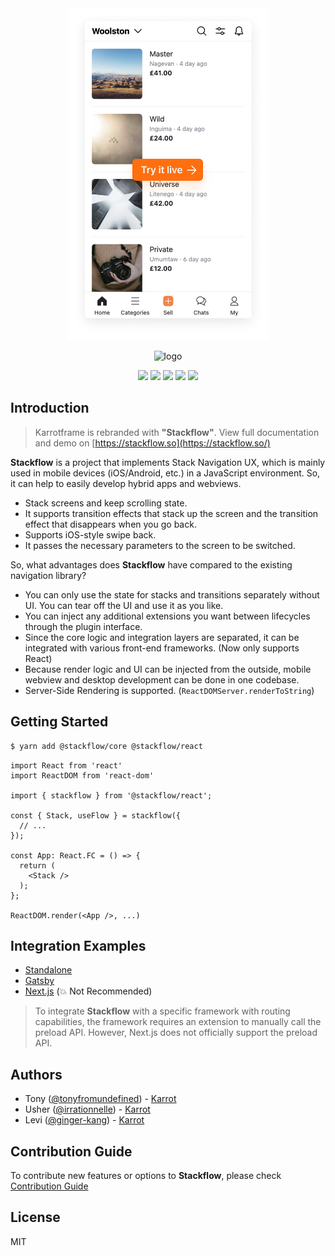 <div align="center">

<a href="https://stackflow.so/" target="_blank">

<img alt="demo" src="./demo.png" width="320">

</a>

![logo](./logo.svg)

![](https://img.shields.io/npm/v/@stackflow/core) ![](https://img.shields.io/npm/l/@stackflow/core) ![](https://img.shields.io/npm/dt/@stackflow/core) ![](https://img.shields.io/github/contributors/daangn/stackflow) ![](https://img.shields.io/github/last-commit/daangn/stackflow)

</div>

## Introduction

> Karrotframe is rebranded with **"Stackflow"**. View full documentation and demo on [https://stackflow.so](https://stackflow.so/)

**Stackflow** is a project that implements Stack Navigation UX, which is mainly used in mobile devices (iOS/Android, etc.) in a JavaScript environment. So, it can help to easily develop hybrid apps and webviews.

- Stack screens and keep scrolling state.
- It supports transition effects that stack up the screen and the transition effect that disappears when you go back.
- Supports iOS-style swipe back.
- It passes the necessary parameters to the screen to be switched.

So, what advantages does **Stackflow** have compared to the existing navigation library?

- You can only use the state for stacks and transitions separately without UI. You can tear off the UI and use it as you like.
- You can inject any additional extensions you want between lifecycles through the plugin interface.
- Since the core logic and integration layers are separated, it can be integrated with various front-end frameworks. (Now only supports React)
- Because render logic and UI can be injected from the outside, mobile webview and desktop development can be done in one codebase.
- Server-Side Rendering is supported. (`ReactDOMServer.renderToString`)

## Getting Started

```bash
$ yarn add @stackflow/core @stackflow/react
```

```tsx
import React from 'react'
import ReactDOM from 'react-dom'

import { stackflow } from '@stackflow/react';

const { Stack, useFlow } = stackflow({
  // ...
});

const App: React.FC = () => {
  return (
    <Stack />
  );
};

ReactDOM.render(<App />, ...)
```

## Integration Examples

- [Standalone](./demo)
- [Gatsby](https://github.com/daangn/stackflow-example-gatsby)
- [Next.js](https://github.com/daangn/stackflow-example-nextjs) (💥 Not Recommended)

> To integrate **Stackflow** with a specific framework with routing capabilities, the framework requires an extension to manually call the preload API. However, Next.js does not officially support the preload API.

## Authors

- Tony ([@tonyfromundefined](https://github.com/tonyfromundefined)) - [Karrot](https://careers.ca.karrotmarket.com/)
- Usher ([@irrationnelle](https://github.com/irrationnelle)) - [Karrot](https://careers.ca.karrotmarket.com/)
- Levi ([@ginger-kang](https://github.com/ginger-kang)) - [Karrot](https://careers.ca.karrotmarket.com/)

## Contribution Guide

To contribute new features or options to **Stackflow**, please check [Contribution Guide](./CONTRIBUTING.md)

## License

MIT